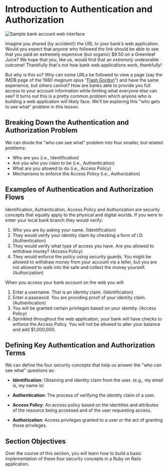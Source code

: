 # Introduction to Authentication and Authorization

![Sample bank account web interface](https://curriculum-content.s3.amazonaws.com/web-development/bank_account_sample.png)

Imagine you shared (by accident!) the URL to your bank’s web application. Would
you expect that anyone who followed the link should be able to see that you
paid an extremely expensive (but organic) $9.50 on a Greenleaf Juice? We hope
that you, like us, would find that an _extremely_ undesirable outcome!
Thankfully that's not how bank web applications work, thankfully!

But why is this so? Why can some URLs be followed to view a page (say the IMDB
page of the 1980 _magnum opus_ "[Flash Gordon][FG]") and have the same
experience, but others cannot?  How are banks able to provide you full access
to your account information while limiting what everyone else can see? It turns
out this is a pretty common problem which anyone who is building a web
application will likely face. We'll be exploring this "who gets to see what"
problem in this lesson.

## Breaking Down the Authentication and Authorization Problem

We can divide the "who can see what" problem into four smaller, but related
problems:

- Who are you (i.e., Identification)
- Are you who you claim to be (i.e., Authentication)
- What are you allowed to do (i.e., Access Policy)
- Mechanisms to enforce the Access Policy (i.e., Authorization)

## Examples of Authentication and Authorization Flows

Identification, Authentication, Access Policy and Authorization are security
concepts that equally apply to the physical and digital worlds. If you were to
enter your local bank branch they would verify:

1. Who you are by asking your name. (Identification)
2. They would verify your identity claim by checking a form of I.D. (Authentication)
3. They would verify what type of access you have. Are you allowed to withdraw
money? (Access Policy)
4. They would enforce the policy using security guards. You might be allowed to
withdraw money from your account via a teller, but you are not allowed to walk
into the safe and collect the money yourself. (Authorization)

When you access your bank account on the web you will:

1. Enter a username. That is an identity claim. (Identification)
2. Enter a password. You are providing proof of your identity claim.
(Authentication)
3. You will be granted certain privileges based on your identity. (Access Policy)
4. Sprinkled throughout the web application, your bank will have checks to
enforce the Access Policy. You will not be allowed to alter your balance and add $1,000,000.

## Defining Key Authentication and Authorization Terms

We can define the four security concepts that help us answer the "who can see
what" questions as:

- **Identification**: Obtaining and identity claim from the user. (e.g., my
email is,  my name is)

- **Authentication**: The process of verifying the identity claim of a user.

- **Access Policy**: An access policy based on the identities and attributes of
the resource being accessed and of the user requesting access.

- **Authorization**: Access privileges granted to a user or the act of granting
those privileges.

## Section Objectives

Over the course of this section, you will learn how to build a basic
implementation of these four security concepts in a Ruby on Rails application.

[FG]: http://www.imdb.com/title/tt0080745/
